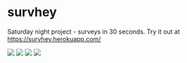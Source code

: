 # survhey

Saturday night project - surveys in 30 seconds. Try it out at https://survhey.herokuapp.com/

![](http://i.imgur.com/Huxf0yz.png)
![](http://i.imgur.com/EJX10Ms.png)
![](http://i.imgur.com/Jk08Ws1.png)
![](http://i.imgur.com/GWm8UxM.png)

